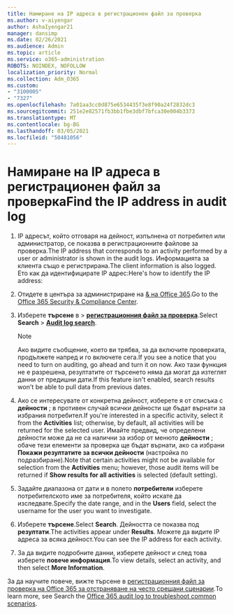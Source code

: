 ```yaml
---
title: Намиране на IP адреса в регистрационен файл за проверка
ms.author: v-aiyengar
author: AshaIyengar21
manager: dansimp
ms.date: 02/26/2021
ms.audience: Admin
ms.topic: article
ms.service: o365-administration
ROBOTS: NOINDEX, NOFOLLOW
localization_priority: Normal
ms.collection: Adm_O365
ms.custom:
- "3100005"
- "7327"
ms.openlocfilehash: 7a01aa3cc0d875e6534435f3e8f90a24f2832dc3
ms.sourcegitcommit: 251e2e82571fb3bb1fbe3dbf7bfca30e004b3373
ms.translationtype: MT
ms.contentlocale: bg-BG
ms.lasthandoff: 03/05/2021
ms.locfileid: "50481056"
---
```

# <a name="find-the-ip-address-in-audit-log"></a><span data-ttu-id="2fd7b-102">Намиране на IP адреса в регистрационен файл за проверка</span><span class="sxs-lookup"><span data-stu-id="2fd7b-102">Find the IP address in audit log</span></span>

1. <span data-ttu-id="2fd7b-103">IP адресът, който отговаря на дейност, изпълнена от потребител или администратор, се показва в регистрационните файлове за проверка.</span><span class="sxs-lookup"><span data-stu-id="2fd7b-103">The IP address that corresponds to an activity performed by a user or administrator is shown in the audit logs.</span></span> <span data-ttu-id="2fd7b-104">Информацията за клиента също е регистрирана.</span><span class="sxs-lookup"><span data-stu-id="2fd7b-104">The client information is also logged.</span></span> <span data-ttu-id="2fd7b-105">Ето как да идентифицирате IP адрес:</span><span class="sxs-lookup"><span data-stu-id="2fd7b-105">Here's how to identify the IP address:</span></span>

1. <span data-ttu-id="2fd7b-106">Отидете в центъра за администриране на [& на Office 365](https://go.microsoft.com/fwlink/p/?linkid=2077143).</span><span class="sxs-lookup"><span data-stu-id="2fd7b-106">Go to the [Office 365 Security & Compliance Center](https://go.microsoft.com/fwlink/p/?linkid=2077143).</span></span>
1. <span data-ttu-id="2fd7b-107">Изберете **търсене** в  >  **[регистрационния файл за проверка](https://go.microsoft.com/fwlink/?linkid=2103759)**.</span><span class="sxs-lookup"><span data-stu-id="2fd7b-107">Select **Search** > **[Audit log search](https://go.microsoft.com/fwlink/?linkid=2103759)**.</span></span>
    > [!NOTE]
    > <span data-ttu-id="2fd7b-108">Ако видите съобщение, което ви трябва, за да включите проверката, продължете напред и го включете сега.</span><span class="sxs-lookup"><span data-stu-id="2fd7b-108">If you see a notice that you need to turn on auditing, go ahead and turn it on now.</span></span> <span data-ttu-id="2fd7b-109">Ако тази функция не е разрешена, резултатите от търсенето няма да могат да изтеглят данни от предишни дати.</span><span class="sxs-lookup"><span data-stu-id="2fd7b-109">If this feature isn't enabled, search results won't be able to pull data from previous dates.</span></span>
1. <span data-ttu-id="2fd7b-110">Ако се интересувате от конкретна дейност, изберете я от списъка с **дейности** ; в противен случай всички дейности ще бъдат върнати за избрания потребител.</span><span class="sxs-lookup"><span data-stu-id="2fd7b-110">If you're interested in a specific activity, select it from the **Activities** list; otherwise, by default, all activities will be returned for the selected user.</span></span> <span data-ttu-id="2fd7b-111">Имайте предвид, че определени дейности може да не са налични за избор от менюто **дейности** ; обаче тези елементи за проверка ще бъдат върнати, ако са избрани **Покажи резултатите за всички дейности** (настройка по подразбиране).</span><span class="sxs-lookup"><span data-stu-id="2fd7b-111">Note that certain activities might not be available for selection from the **Activities** menu; however, those audit items will be returned if **Show results for all activities** is selected (default setting).</span></span>
1. <span data-ttu-id="2fd7b-112">Задайте диапазона от дати и в полето **потребители** изберете потребителското име за потребителя, който искате да изследвате.</span><span class="sxs-lookup"><span data-stu-id="2fd7b-112">Specify the date range, and in the **Users** field, select the username for the user you want to investigate.</span></span>
1. <span data-ttu-id="2fd7b-113">Изберете **търсене**.</span><span class="sxs-lookup"><span data-stu-id="2fd7b-113">Select **Search**.</span></span> <span data-ttu-id="2fd7b-114">Дейността се показва под **резултати**.</span><span class="sxs-lookup"><span data-stu-id="2fd7b-114">The activities appear under **Results**.</span></span> <span data-ttu-id="2fd7b-115">Можете да видите IP адреса за всяка дейност.</span><span class="sxs-lookup"><span data-stu-id="2fd7b-115">You can see the IP address for each activity.</span></span>
1. <span data-ttu-id="2fd7b-116">За да видите подробните данни, изберете дейност и след това изберете **повече информация**.</span><span class="sxs-lookup"><span data-stu-id="2fd7b-116">To view details, select an activity, and then select **More Information**.</span></span>

<span data-ttu-id="2fd7b-117">За да научите повече, вижте търсене в [регистрационния файл за проверка на Office 365 за отстраняване на често срещани сценарии](https://go.microsoft.com/fwlink/?linkid=2103944).</span><span class="sxs-lookup"><span data-stu-id="2fd7b-117">To learn more, see Search the [Office 365 audit log to troubleshoot common scenarios](https://go.microsoft.com/fwlink/?linkid=2103944).</span></span>